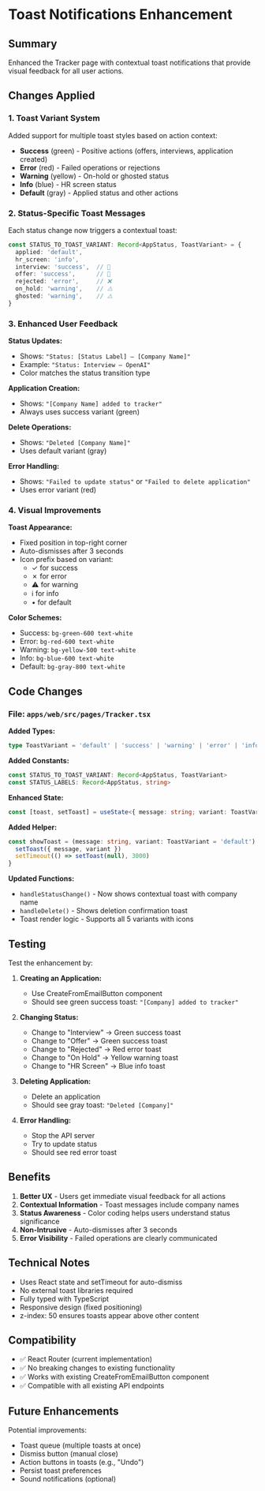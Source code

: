 # Toast Notifications Enhancement

## Summary

Enhanced the Tracker page with contextual toast notifications that provide visual feedback for all user actions.

## Changes Applied

### 1. Toast Variant System

Added support for multiple toast styles based on action context:

- **Success** (green) - Positive actions (offers, interviews, application created)
- **Error** (red) - Failed operations or rejections
- **Warning** (yellow) - On-hold or ghosted status
- **Info** (blue) - HR screen status
- **Default** (gray) - Applied status and other actions

### 2. Status-Specific Toast Messages

Each status change now triggers a contextual toast:

```typescript
const STATUS_TO_TOAST_VARIANT: Record<AppStatus, ToastVariant> = {
  applied: 'default',
  hr_screen: 'info',
  interview: 'success',  // 🎉
  offer: 'success',      // 🎉
  rejected: 'error',     // ❌
  on_hold: 'warning',    // ⚠️
  ghosted: 'warning',    // ⚠️
}
```

### 3. Enhanced User Feedback

**Status Updates:**
- Shows: `"Status: [Status Label] — [Company Name]"`
- Example: `"Status: Interview — OpenAI"`
- Color matches the status transition type

**Application Creation:**
- Shows: `"[Company Name] added to tracker"`
- Always uses success variant (green)

**Delete Operations:**
- Shows: `"Deleted [Company Name]"`
- Uses default variant (gray)

**Error Handling:**
- Shows: `"Failed to update status"` or `"Failed to delete application"`
- Uses error variant (red)

### 4. Visual Improvements

**Toast Appearance:**
- Fixed position in top-right corner
- Auto-dismisses after 3 seconds
- Icon prefix based on variant:
  - ✓ for success
  - ✗ for error
  - ⚠ for warning
  - ℹ for info
  - • for default

**Color Schemes:**
- Success: `bg-green-600 text-white`
- Error: `bg-red-600 text-white`
- Warning: `bg-yellow-500 text-white`
- Info: `bg-blue-600 text-white`
- Default: `bg-gray-800 text-white`

## Code Changes

### File: `apps/web/src/pages/Tracker.tsx`

**Added Types:**
```typescript
type ToastVariant = 'default' | 'success' | 'warning' | 'error' | 'info'
```

**Added Constants:**
```typescript
const STATUS_TO_TOAST_VARIANT: Record<AppStatus, ToastVariant>
const STATUS_LABELS: Record<AppStatus, string>
```

**Enhanced State:**
```typescript
const [toast, setToast] = useState<{ message: string; variant: ToastVariant } | null>(null)
```

**Added Helper:**
```typescript
const showToast = (message: string, variant: ToastVariant = 'default') => {
  setToast({ message, variant })
  setTimeout(() => setToast(null), 3000)
}
```

**Updated Functions:**
- `handleStatusChange()` - Now shows contextual toast with company name
- `handleDelete()` - Shows deletion confirmation toast
- Toast render logic - Supports all 5 variants with icons

## Testing

Test the enhancement by:

1. **Creating an Application:**
   - Use CreateFromEmailButton component
   - Should see green success toast: `"[Company] added to tracker"`

2. **Changing Status:**
   - Change to "Interview" → Green success toast
   - Change to "Offer" → Green success toast
   - Change to "Rejected" → Red error toast
   - Change to "On Hold" → Yellow warning toast
   - Change to "HR Screen" → Blue info toast

3. **Deleting Application:**
   - Delete an application
   - Should see gray toast: `"Deleted [Company]"`

4. **Error Handling:**
   - Stop the API server
   - Try to update status
   - Should see red error toast

## Benefits

1. **Better UX** - Users get immediate visual feedback for all actions
2. **Contextual Information** - Toast messages include company names
3. **Status Awareness** - Color coding helps users understand status significance
4. **Non-Intrusive** - Auto-dismisses after 3 seconds
5. **Error Visibility** - Failed operations are clearly communicated

## Technical Notes

- Uses React state and setTimeout for auto-dismiss
- No external toast libraries required
- Fully typed with TypeScript
- Responsive design (fixed positioning)
- z-index: 50 ensures toasts appear above other content

## Compatibility

- ✅ React Router (current implementation)
- ✅ No breaking changes to existing functionality
- ✅ Works with existing CreateFromEmailButton component
- ✅ Compatible with all existing API endpoints

## Future Enhancements

Potential improvements:
- Toast queue (multiple toasts at once)
- Dismiss button (manual close)
- Action buttons in toasts (e.g., "Undo")
- Persist toast preferences
- Sound notifications (optional)
